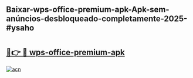 ## Baixar-wps-office-premium-apk-Apk-sem-anúncios-desbloqueado-completamente-2025-#ysaho

# <h2><a href="https://ainizakaria.my?title=wps-office-premium-apk&ref=22M">🔗👉 🔴 wps-office-premium-apk</a></h2>

[![acn](https://github.com/user-attachments/assets/0f9c940e-d8b0-45ae-aac7-cd30a18b3e1c)](https://ainizakaria.my?title=wps-office-premium-apk&ref=22M)


